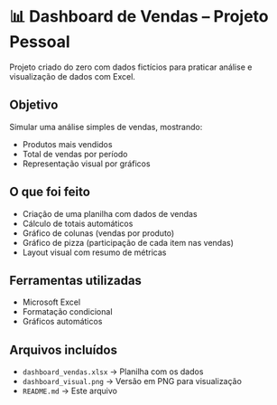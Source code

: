 # 📊 Dashboard de Vendas – Projeto Pessoal

Projeto criado do zero com dados fictícios para praticar análise e visualização de dados com Excel.

## Objetivo

Simular uma análise simples de vendas, mostrando:

- Produtos mais vendidos
- Total de vendas por período
- Representação visual por gráficos

## O que foi feito

- Criação de uma planilha com dados de vendas
- Cálculo de totais automáticos
- Gráfico de colunas (vendas por produto)
- Gráfico de pizza (participação de cada item nas vendas)
- Layout visual com resumo de métricas

##  Ferramentas utilizadas

- Microsoft Excel
- Formatação condicional
- Gráficos automáticos

## Arquivos incluídos

- `dashboard_vendas.xlsx` → Planilha com os dados
- `dashboard_visual.png` → Versão em PNG para visualização
- `README.md` → Este arquivo



